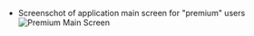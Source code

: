 - Screenschot of application main screen for "premium" users
  ![Premium Main Screen](src/assets/Premium%20Main%20Screen.png01_signup.png)
